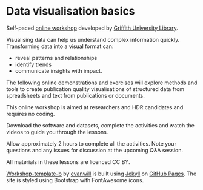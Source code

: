 # Data visualisation basics
Self-paced [online workshop](https://griffithunilibrary.github.io/data-vis-basics/) developed by [Griffith University Library](https://www.griffith.edu.au/library).

Visualising data can help us understand complex information quickly.  Transforming data into a visual format can:

- reveal patterns and relationships
- identify trends 
- communicate insights with impact.

The following online demonstrations and exercises will explore methods and tools to create publication quality visualisations of structured data from spreadsheets and text from publications or documents.

This online workshop is aimed at researchers and HDR candidates and requires no coding.  

Download the software and datasets, complete the activities and watch the videos to guide you through the lessons.

Allow approximately 2 hours to complete all the activities. Note your questions and any issues for discussion at the upcoming Q&A session.

All materials in these lessons are licenced CC BY.

[Workshop-template-b](https://github.com/evanwill/workshop-template-b) by [evanwill](https://github.com/evanwill) is built using [Jekyll](https://jekyllrb.com/) on [GitHub Pages](https://pages.github.com/). The site is styled using Bootstrap with FontAwesome icons.

